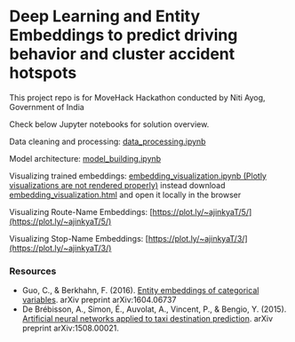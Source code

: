 # Deep Learning and Entity Embeddings to predict driving behavior and cluster accident hotspots

This project repo is for MoveHack Hackathon conducted by Niti Ayog, Government of India

Check below Jupyter notebooks for solution overview.

Data cleaning and processing: [data_processing.ipynb](https://github.com/ajinkyaT/Deep_learning_Entity_Embeddings/blob/master/data_processing.ipynb)

Model architecture: [model_building.ipynb](https://github.com/ajinkyaT/Deep_learning_Entity_Embeddings/blob/master/model_building.ipynb)

Visualizing trained embeddings: [embedding_visualization.ipynb (Plotly visualizations are not rendered properly)](https://github.com/ajinkyaT/Deep_learning_Entity_Embeddings/blob/master/embedding_visualization.ipynb) instead download [embedding_visualization.html](https://github.com/ajinkyaT/Deep_learning_Entity_Embeddings/blob/master/embedding_visualization.html) and open it locally in the browser

Visualizing Route-Name Embeddings: [https://plot.ly/~ajinkyaT/5/](https://plot.ly/~ajinkyaT/5/)

Visualizing Stop-Name Embeddings: [https://plot.ly/~ajinkyaT/3/](https://plot.ly/~ajinkyaT/3/)

### Resources

- Guo, C., & Berkhahn, F. (2016). [Entity embeddings of categorical variables](https://arxiv.org/abs/1604.06737). arXiv preprint arXiv:1604.06737
- De Brébisson, A., Simon, É., Auvolat, A., Vincent, P., & Bengio, Y. (2015). [Artificial neural networks
applied to taxi destination prediction](https://arxiv.org/abs/1508.00021). arXiv preprint arXiv:1508.00021.
